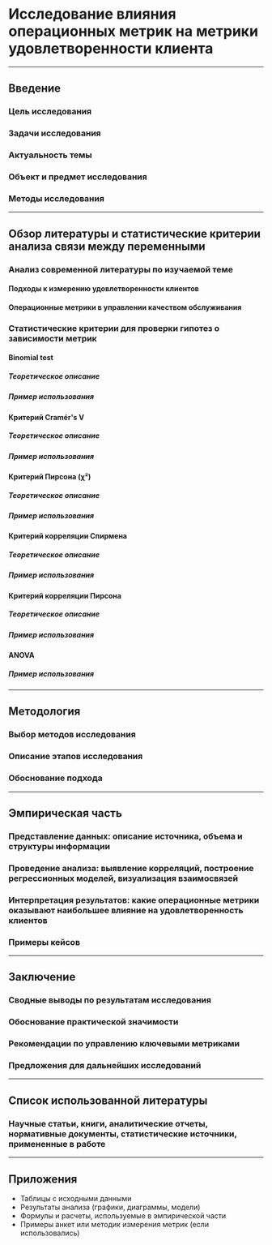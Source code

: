 # Исследование влияния операционных метрик на метрики удовлетворенности клиента

---

## Введение

### Цель исследования

### Задачи исследования

### Актуальность темы

### Объект и предмет исследования

### Методы исследования

---

## Обзор литературы и статистические критерии анализа связи между переменными

### Анализ современной литературы по изучаемой теме

#### Подходы к измерению удовлетворенности клиентов

#### Операционные метрики в управлении качеством обслуживания

### Статистические критерии для проверки гипотез о зависимости метрик

#### Binomial test

##### Теоретическое описание

##### Пример использования

#### Критерий Cramér's V

##### Теоретическое описание

##### Пример использования

#### Критерий Пирсона (χ²)

##### Теоретическое описание

##### Пример использования

#### Критерий корреляции Спирмена

##### Теоретическое описание

##### Пример использования

#### Критерий корреляции Пирсона

##### Теоретическое описание

##### Пример использования

#### ANOVA

##### Пример использования

---

## Методология

### Выбор методов исследования

### Описание этапов исследования

### Обоснование подхода

---

## Эмпирическая часть

### Представление данных: описание источника, объема и структуры информации

### Проведение анализа: выявление корреляций, построение регрессионных моделей, визуализация взаимосвязей

### Интерпретация результатов: какие операционные метрики оказывают наибольшее влияние на удовлетворенность клиентов

### Примеры кейсов

---

## Заключение

### Сводные выводы по результатам исследования

### Обоснование практической значимости

### Рекомендации по управлению ключевыми метриками

### Предложения для дальнейших исследований

---

## Список использованной литературы

### Научные статьи, книги, аналитические отчеты, нормативные документы, статистические источники, примененные в работе

---

## Приложения

- Таблицы с исходными данными  
- Результаты анализа (графики, диаграммы, модели)  
- Формулы и расчеты, используемые в эмпирической части  
- Примеры анкет или методик измерения метрик (если использовались)